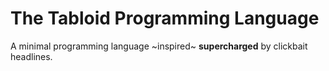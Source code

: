 # The Tabloid Programming Language

A minimal programming language ~inspired~ **supercharged** by clickbait headlines.


